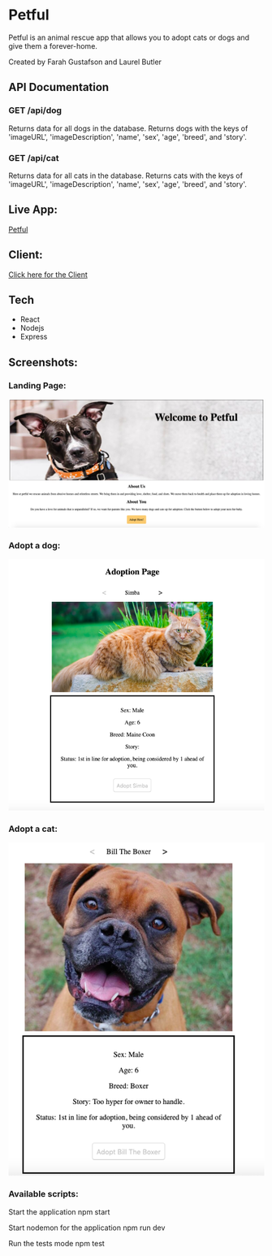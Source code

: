 # Petful
Petful is an animal rescue app that allows you to adopt cats or dogs and give them a forever-home. 

Created by Farah Gustafson and Laurel Butler

## API Documentation

### GET /api/dog
Returns data for all dogs in the database. Returns dogs with the keys of 'imageURL', 'imageDescription', 'name', 'sex', 'age', 'breed', and 'story'. 

### GET /api/cat
Returns data for all cats in the database. Returns cats with the keys of 'imageURL', 'imageDescription', 'name', 'sex', 'age', 'breed', and 'story'. 

## Live App: 
[Petful](https://farah-laurel-petful-app.now.sh/)

## Client:
[Click here for the Client](https://github.com/thinkful-ei-bee/DSA-Petful-Farah-Laurel-Client)

## Tech
- React
- Nodejs
- Express

## Screenshots:
### Landing Page: 
![Landing Page](src/Screenshots/homepage.png?raw=true)

### Adopt a dog:
![Adopt a cat](src/Screenshots/cat.png?raw=true)

### Adopt a cat:
![Adopt a dog](src/Screenshots/dog.png?raw=true)


### Available scripts: 

Start the application npm start

Start nodemon for the application npm run dev

Run the tests mode npm test

